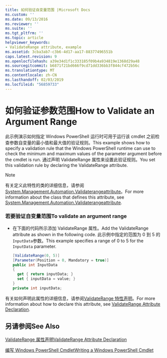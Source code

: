 ```yaml
---
title: 如何验证自变量范围 |Microsoft Docs
ms.custom: ''
ms.date: 09/13/2016
ms.reviewer: ''
ms.suite: ''
ms.tgt_pltfrm: ''
ms.topic: article
helpviewer_keywords:
- ValidateRange attribute, example
ms.assetid: 3cba3ab7-c3b6-4d17-aa17-88377496551b
caps.latest.revision: 9
ms.openlocfilehash: a39e34d1f1c333185f09b4a934819e1368d29a48
ms.sourcegitcommit: b6871f21bd666f9cd71dd336bb3f844cf472b56c
ms.translationtype: MT
ms.contentlocale: zh-CN
ms.lasthandoff: 02/03/2019
ms.locfileid: "56859733"
---
```

# <a name="how-to-validate-an-argument-range"></a><span data-ttu-id="e2e49-102">如何验证参数范围</span><span class="sxs-lookup"><span data-stu-id="e2e49-102">How to Validate an Argument Range</span></span>

<span data-ttu-id="e2e49-103">此示例演示如何指定 Windows PowerShell 运行时可用于运行该 cmdlet 之前检查参数自变量的最小值和最大值的验证规则。</span><span class="sxs-lookup"><span data-stu-id="e2e49-103">This example shows how to specify a validation rule that the Windows PowerShell runtime can use to check the minimum and maximum values of the parameter argument before the cmdlet is run.</span></span> <span data-ttu-id="e2e49-104">通过声明 ValidateRange 属性来设置此验证规则。</span><span class="sxs-lookup"><span data-stu-id="e2e49-104">You set this validation rule by declaring the ValidateRange attribute.</span></span>

> [!NOTE]
> <span data-ttu-id="e2e49-105">有关定义此特性的类的详细信息，请参阅[System.Management.Automation.Validaterangeattribute](/dotnet/api/System.Management.Automation.ValidateRangeAttribute)。</span><span class="sxs-lookup"><span data-stu-id="e2e49-105">For more information about the class that defines this attribute, see [System.Management.Automation.Validaterangeattribute](/dotnet/api/System.Management.Automation.ValidateRangeAttribute).</span></span>

### <a name="to-validate-an-argument-range"></a><span data-ttu-id="e2e49-106">若要验证自变量范围</span><span class="sxs-lookup"><span data-stu-id="e2e49-106">To validate an argument range</span></span>

- <span data-ttu-id="e2e49-107">在下面的代码所示添加 ValidateRange 属性。</span><span class="sxs-lookup"><span data-stu-id="e2e49-107">Add the ValidateRange attribute as shown in the following code.</span></span> <span data-ttu-id="e2e49-108">此示例中指定的范围为 0 到 5 的`InputData`参数。</span><span class="sxs-lookup"><span data-stu-id="e2e49-108">This example specifies a range of 0 to 5 for the `InputData` parameter.</span></span>

    ```csharp
    [ValidateRange(0, 5)]
    [Parameter(Position = 0, Mandatory = true)]
    public int InputData
    {
      get { return inputData; }
      set { inputData = value; }
    }
    private int inputData;
    ```

<span data-ttu-id="e2e49-109">有关如何声明此属性的详细信息，请参阅[ValidateRange 特性声明](./validaterange-attribute-declaration.md)。</span><span class="sxs-lookup"><span data-stu-id="e2e49-109">For more information about how to declare this attribute, see [ValidateRange Attribute Declaration](./validaterange-attribute-declaration.md).</span></span>

## <a name="see-also"></a><span data-ttu-id="e2e49-110">另请参阅</span><span class="sxs-lookup"><span data-stu-id="e2e49-110">See Also</span></span>

[<span data-ttu-id="e2e49-111">ValidateRange 属性声明</span><span class="sxs-lookup"><span data-stu-id="e2e49-111">ValidateRange Attribute Declaration</span></span>](./validaterange-attribute-declaration.md)

[<span data-ttu-id="e2e49-112">编写 Windows PowerShell Cmdlet</span><span class="sxs-lookup"><span data-stu-id="e2e49-112">Writing a Windows PowerShell Cmdlet</span></span>](./writing-a-windows-powershell-cmdlet.md)
